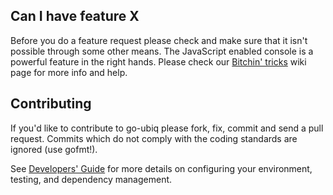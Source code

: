 ## Can I have feature X

Before you do a feature request please check and make sure that it isn't possible
through some other means. The JavaScript enabled console is a powerful feature
in the right hands. Please check our [Bitchin' tricks](https://github.com/ubiq/go-ubiq/wiki/bitchin-tricks) wiki page for more info
and help.

## Contributing

If you'd like to contribute to go-ubiq please fork, fix, commit and
send a pull request. Commits which do not comply with the coding standards
are ignored (use gofmt!).

See [Developers' Guide](https://github.com/ubiq/go-ubiq/wiki/Developers'-Guide)
for more details on configuring your environment, testing, and
dependency management.
